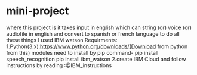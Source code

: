 # mini-project
where this project is it takes input in english which can string (or) voice  (or) audiofile in english and convert to spanish or french language  to do all these things I used IBM watson
Requirments:
            1.Python(3.x):https://www.python.org/downloads/(Download from  python from this)
                        modules need to install by pip command- pip install speech_recognition
                                                                pip install ibm_watson
            2.create IBM Cloud and follow instructions by reading :@IBM_instructions
